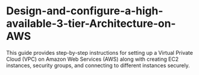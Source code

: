 # Design-and-configure-a-high-available-3-tier-Architecture-on-AWS
This guide provides step-by-step instructions for setting up a Virtual Private Cloud (VPC) on Amazon Web Services (AWS) along with creating EC2 instances, security groups, and connecting to different instances securely.

